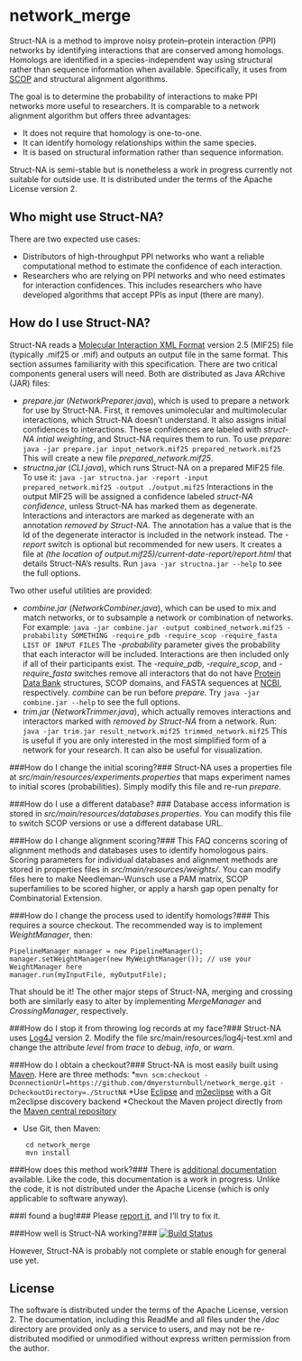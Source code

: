 network_merge
=============

Struct-NA is a method to improve noisy protein–protein interaction (PPI) networks by identifying interactions that are conserved among homologs.
Homologs are identified in a species-independent way using structural rather than sequence information when available. Specifically, it uses from [SCOP](http://scop.berkeley.edu/) and structural alignment algorithms.

The goal is to determine the probability of interactions to make PPI networks more useful to researchers.
It is comparable to a network alignment algorithm but offers three advantages:
* It does not require that homology is one-to-one.
* It can identify homology relationships within the same species.
* It is based on structural information rather than sequence information.

Struct-NA is semi-stable but is nonetheless a work in progress currently not suitable for outside use.
It is distributed under the terms of the Apache License version 2.

Who might use Struct-NA?
-----------------------

There are two expected use cases:
* Distributors of high-throughput PPI networks who want a reliable computational method to estimate the confidence of each interaction.
* Researchers who are relying on PPI networks and who need estimates for interaction confidences. This includes researchers who have developed algorithms that accept PPIs as input (there are many).

How do I use Struct-NA?
----------------------

Struct-NA reads a [Molecular Interaction XML Format](http://www.psidev.info/node/60) version 2.5 (MIF25) file (typically .mif25 or .mif) and outputs an output file in the same format.
This section assumes familiarity with this specification.
There are two critical components general users will need. Both are distributed as Java ARchive (JAR) files:
* *prepare.jar* (*NetworkPreparer.java*), which is used to prepare a network for use by Struct-NA. First, it removes unimolecular and multimolecular interactions, which Struct-NA doesn’t understand. It also assigns initial confidences to interactions. These confidences are labeled with *struct-NA intial weighting*, and Struct-NA requires them to run. To use *prepare*:
```java -jar prepare.jar input_network.mif25 prepared_network.mif25```
This will create a new file *prepared_network.mif25*.
* *structna.jar* (*CLI.java*), which runs Struct-NA on a prepared MIF25 file. To use it:
```java -jar structna.jar -report -input prepared_network.mif25 -output ./output.mif25```
Interactions in the output MIF25 will be assigned a confidence labeled *struct-NA confidence*, unless Struct-NA has marked them as degenerate. Interactions and interactors are marked as degenerate with an annotation *removed by Struct-NA*. The annotation has a value that is the Id of the degenerate interactor is included in the network instead.
The *-report* switch is optional but recommended for new users. It creates a file at *(the location of output.mif25)/current-date-report/report.html* that details Struct-NA’s results.
Run ```java -jar structna.jar --help``` to see the full options.

Two other useful utilities are provided:
* *combine.jar* (*NetworkCombiner.java*), which can be used to mix and match networks, or to subsample a network or combination of networks. For example:
```java -jar combine.jar -output combined_network.mif25 -probability SOMETHING -require_pdb -require_scop -require_fasta LIST OF INPUT FILES```
The *-probability* parameter gives the probability that each interactor will be included. Interactions are then included only if all of their participants exist. The *-require_pdb*, *-require_scop*, and *-require_fasta* switches remove all interactors that do not have [Protein Data Bank](http://pdb.org/) structures, SCOP domains, and FASTA sequences at [NCBI](http://www.ncbi.nlm.nih.gov/), respectively. *combine* can be run before *prepare*.
Try ```java -jar combine.jar --help``` to see the full options.
* *trim.jar* (*NetworkTrimmer.java*), which actually removes interactions and interactors marked with *removed by Struct-NA* from a network. Run:
```java -jar trim.jar result_network.mif25 trimmed_network.mif25```
This is useful if you are only interested in the most simplified form of a network for your research. It can also be useful for visualization.

###How do I change the initial scoring?###
Struct-NA uses a properties file at *src/main/resources/experiments.properties* that maps experiment names to initial scores (probabilities).
Simply modify this file and re-run *prepare*.

###How do I use a different database? ###
Database access information is stored in *src/main/resources/databases.properties*. You can modify this file to switch SCOP versions or use a different database URL.

###How do I change alignment scoring?###
This FAQ concerns scoring of alignment methods and databases uses to identify homologous pairs.
Scoring parameters for individual databases and alignment methods are stored in properties files in *src/main/resources/weights/*. You can modify files here to make Needleman–Wunsch use a PAM matrix, SCOP superfamilies to be scored higher, or apply a harsh gap open penalty for Combinatorial Extension.

###How do I change the process used to identify homologs?###
This requires a source checkout.
The recommended way is to implement *WeightManager*, then:
```
PipelineManager manager = new PipelineManager();
manager.setWeightManager(new MyWeightManager()); // use your WeightManager here
manager.run(myInputFile, myOutputFile);
```
That should be it! The other major steps of Struct-NA, merging and crossing both are similarly easy to alter by implementing *MergeManager* and *CrossingManager*, respectively.

###How do I stop it from throwing log records at my face?###
Struct-NA uses [Log4J](http://logging.apache.org/log4j/) version 2. Modify the file src/main/resources/log4j-test.xml and change the attribute *level* from *trace* to *debug*, *info*, or *warn*.

###How do I obtain a checkout?###
Struct-NA is most easily built using [Maven](http://maven.apache.org/). Here are three methods:
*```mvn scm:checkout -DconnectionUrl=https://github.com/dmyersturnbull/network_merge.git -DcheckoutDirectory=./StructNA```
*Use [Eclipse](http://eclipse.org) and [m2eclipse](http://m2eclipse.codehaus.org/) with a Git m2eclipse discovery backend
*Checkout the Maven project directly from the [Maven central repository](http://search.maven.org/)
* Use Git, then Maven:
```git clone https://github.com/dmyersturnbull/network_merge.git
	cd network_merge
	mvn install
```

###How does this method work?###
There is [additional documentation](https://github.com/dmyersturnbull/network_merge/blob/master/doc/description.tex) available. Like the code, this documentation is a work in progress. Unlike the code, it is not distributed under the Apache License (which is only applicable to software anyway).

###I found a bug!###
Please [report it](https://github.com/dmyersturnbull/network_merge/issues), and I’ll try to fix it.

###How well is Struct-NA working?###
[![Build Status](https://travis-ci.org/dmyersturnbull/network_merge.png)](https://travis-ci.org/dmyersturnbull/network_merge)

However, Struct-NA is probably not complete or stable enough for general use yet.

License
-------
The software is distributed under the terms of the Apache License, version 2. The documentation, including this ReadMe and all files under the */doc* directory are provided only as a service to users, and may not be re-distributed modified or unmodified without express written permission from the author.